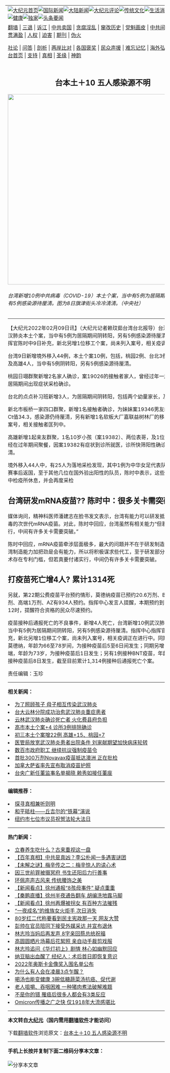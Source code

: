 <a name="1" id="1" target="_blank"></a><span id="1"></span>
<table align=center border="0"><tr><td colspan="2" VALIGN=TOP><a href="https://github.com/fpchdd3367/djy/blob/master/gb/nf1351518.md#1"><img src="https://raw.githubusercontent.com/fpchdd3367/www/master/t/djy/1.jpg" title="大纪元首页" alt="大纪元首页"></a><a href="https://github.com/fpchdd3367/djy/blob/master/gb/n24hr.md#1"><img src="https://raw.githubusercontent.com/fpchdd3367/www/master/t/djy/3.jpg" title="国际新闻" alt="国际新闻"></a><a href="https://github.com/fpchdd3367/djy/blob/master/gb/nsc413.md#1"><img src="https://raw.githubusercontent.com/fpchdd3367/www/master/t/djy/4.jpg" title="大陆新闻" alt="大陆新闻"></a><a href="https://github.com/fpchdd3367/djy/blob/master/gb/news392.md#1"><img src="https://raw.githubusercontent.com/fpchdd3367/www/master/t/djy/5.jpg" title="大纪元评论" alt="大纪元评论"></a><a href="https://github.com/fpchdd3367/djy/blob/master/gb/news2007.md#1"><img src="https://raw.githubusercontent.com/fpchdd3367/www/master/t/djy/6.jpg" title="传统文化" alt="传统文化"></a><a href="https://github.com/fpchdd3367/djy/blob/master/gb/news2008.md#1"><img src="https://raw.githubusercontent.com/fpchdd3367/www/master/t/djy/7.jpg" title="生活消费" alt="生活消费"></a><a href="https://github.com/fpchdd3367/djy/blob/master/gb/ncyule.md#1"><img src="https://raw.githubusercontent.com/fpchdd3367/www/master/t/djy/8.jpg" title="娱乐休闲" alt="娱乐休闲"></a><a href="https://github.com/fpchdd3367/djy/blob/master/gb/nsc1002.md#1"><img src="https://raw.githubusercontent.com/fpchdd3367/www/master/t/djy/9.jpg" title="健康" alt="健康"></a><a href="https://github.com/fpchdd3367/djy/blob/master/gb/nf6092.md#1"><img src="https://raw.githubusercontent.com/fpchdd3367/www/master/t/djy/10a.jpg" title="独家" alt="独家"></a><a href="https://github.com/fpchdd3367/djy/blob/master/gb/nf4514.md#1"><img src="https://raw.githubusercontent.com/fpchdd3367/www/master/t/djy/12a.jpg" title="头条要闻" alt="头条要闻"></a></td></tr>
<tr><td colspan="2" VALIGN=TOP><a target="_blank" href="https://github.com/fpchdd3367/www/blob/master/README.md?zsrh#1">翻墙</a> | <a target="_blank" href="https://github.com/fpchdd3367/djy/blob/master/gb/nf5657.md#1">三退</a> | <a target="_blank" href="https://github.com/fpchdd3367/djy/blob/master/gb/nf6124.md#1">诉江</a> | <a target="_blank" href="https://github.com/fpchdd3367/djy/blob/master/gb/nf1176117.md#1">中共卖国</a> | <a target="_blank" href="https://github.com/fpchdd3367/djy/blob/master/gb/nf5773.md#1">贪腐淫乱</a> | <a target="_blank" href="https://github.com/fpchdd3367/djy/blob/master/gb/nf1176115.md#1">窜改历史</a> | <a target="_blank" href="https://github.com/fpchdd3367/djy/blob/master/gb/nf1176107.md#1">党魁画皮</a> | <a target="_blank" href="https://github.com/fpchdd3367/djy/blob/master/gb/nf1320400.md#1">中共间谍</a> | <a target="_blank" href="https://github.com/fpchdd3367/djy/blob/master/gb/nf1176114.md#1">破坏传统</a> | <a target="_blank" href="https://github.com/fpchdd3367/ntdtv/blob/master/gb/prog447_1.md#1">恶贯满盈</a> | <a target="_blank" href="https://github.com/fpchdd3367/djy/blob/master/gb/ncid278.md#1">人权</a> | <a target="_blank" href="https://github.com/fpchdd3367/djy/blob/master/gb/nf1176111.md#1">迫害</a> | <a target="_blank" href="https://gitlab.com/szzdlab/mh-qikan/blob/master/README.md#1">期刊</a> | <a target="_blank" href="https://github.com/fpchdd3367/djy/blob/master/gb/nf5562.md#1">伪火</a></p><p><a target="_blank" href="https://github.com/fpchdd3367/djy/blob/master/gb/9p.md#1">社论</a> | <a target="_blank" href="https://github.com/fpchdd3367/djy/blob/master/gb/nf4378.md#1">问答</a> | <a target="_blank" href="https://github.com/fpchdd3367/djy/blob/master/gb/nf5792.md#1">剖析</a> | <a target="_blank" href="https://github.com/fpchdd3367/djy/blob/master/gb/nf5735.md#1">两岸比对</a> | <a target="_blank" href="https://github.com/fpchdd3367/djy/blob/master/gb/nf6119.md#1">各国褒奖</a> | <a target="_blank" href="https://github.com/fpchdd3367/djy/blob/master/gb/nf6120.md#1">民众声援</a> | <a target="_blank" href="https://github.com/fpchdd3367/djy/blob/master/gb/nf1188594.md#1">难忘记忆</a> | <a target="_blank" href="https://github.com/fpchdd3367/djy/blob/master/gb/nf3180.md#1">海外弘传</a> | <a target="_blank" href="https://github.com/fpchdd3367/djy/blob/master/gb/nf5410.md#1">万人上访</a> | <a target="_blank" href="https://github.com/fpchdd3367/www/blob/master/README.md?zsrh#1">平台首页</a> | <a target="_blank" href="https://github.com/fpchdd3367/djy/blob/master/gb/nf4386.md#1">支持</a> | <a target="_blank" href="https://github.com/fpchdd3367/djy/blob/master/gb/nf4389.md#1">真相</a> | <a target="_blank" href="https://github.com/fpchdd3367/djy/blob/master/gb/nf5790.md#1">圣缘</a> | <a target="_blank" href="https://github.com/fpchdd3367/djy/blob/master/gb/nf4786.md#1">神韵</a></td></tr>
<tr><td VALIGN=TOP width="626"><h2 align=center>台本土＋10     五人感染源不明</h2>
<img width="600" src="https://i.epochtimes.com/assets/uploads/2022/02/id13565681-540154-600x400.jpg" />
<h6>台湾新增10例中共病毒（COVID-19）本土个案，当中有5例为居隔期间阴转阳，另有5例感染源待厘清。图为8日旗津街头冷冷清清。（中央社）
</h6>
<hr>
<p>【大纪元2022年02月09日讯】（大纪元记者赖玟茹台湾台北报导）台湾新增10例<ahref="https://github.com/fpchdd3367/djy/blob/master/gb/tag/%E6%AD%A6%E6%B1%89%E8%82%BA%E7%82%8E.md#1">武汉肺炎</a><ahref="https://github.com/fpchdd3367/djy/blob/master/gb/tag/%E6%9C%AC%E5%9C%9F%E4%B8%AA%E6%A1%88.md#1">本土个案</a>，当中有5例为居隔期间阴转阳，另有5例感染源待厘清。指挥中心指挥官陈时中9日补充，新北另增1位移工个案，尚未列入案号，相关疫调正在进行中。</p>
<p>台湾9日新增境外移入44例，<ahref="https://github.com/fpchdd3367/djy/blob/master/gb/tag/%E6%9C%AC%E5%9C%9F%E4%B8%AA%E6%A1%88.md#1">本土个案</a>10例，包括，桃园2例、台北3例、新北1例，及高雄4人，当中有5例阴转阳，另有5例感染源待厘清。</p>
<p>桃园日翊群聚新增2名家人确诊，案19026的接触者家人，曾经过年一起聚餐，匡列居隔期间出现症状采检确诊。</p>
<p>台北的点点补习班新增3人，为居隔期间阴转阳，包括两个幼童家长，及1位女童确诊</p>
<p>新北市板桥一家四口群聚，新增1名接触者确诊，为妹妹案19346男友的妈妈确诊，Ct值34.3，感染源仍待厘清，另有新增1名软板大厂嘉联益树林厂的移工，尚未列入案号，相关接触者匡列中。</p>
<p>高雄新增1起亲友群聚，1名10岁小孩（案19382）、两位表哥，及1位表哥女友，曾经在过年期间聚餐，因案19382有症状到诊所就医，诊所快筛阳性确诊，感染源待厘清。</p>
<p>境外移入44人中，有25人为落地采检发现，其中1例为中华女足代表队，参加亚洲杯赛事后返国，至于其他几位在国外验出阳性的队员，陈时中表示，这些队员直接到集中检疫所休息，并会再度采检</p>
<h2>台湾研发mRNA<ahref="https://github.com/fpchdd3367/djy/blob/master/gb/tag/%E7%96%AB%E8%8B%97.md#1">疫苗</a>?? 陈时中：很多关卡需突破</h2>
<p>媒体询问，精神科医师潘建志在脸书发文表示，台湾有能力可以研发抵御Omicron病毒的次世代mRNA<ahref="https://github.com/fpchdd3367/djy/blob/master/gb/tag/%E7%96%AB%E8%8B%97.md#1">疫苗</a>。对此，陈时中回应，台湾虽然有相关能力“但若真要付诸实行，中间有许多关卡需要突破。”</p>
<p>陈时中回应，mRNA疫苗牵涉层面极多，最大的问题并不在于研发制造，他坦言，台湾制造能力加把劲是会有能力，所以将积极谋求些代工，至于研发部分，有些关键技术存在专利门槛，但若真要付诸实行，中间仍有许多关卡需要突破。</p>
<h2>打疫苗死亡增4人? 累计1314死</h2>
<p>另就，第22期公费疫苗平台预约情形，莫德纳疫苗已预约20.6万剂、BNT有6.6万剂、高端1万剂、AZ有934人预约。指挥中心发言人提醒，本期预约到2月11日中午12时，提醒符合资格的民众尽速预约。</p>
<p>疫苗接种后通报死亡的不良事件，新增4人死亡，台湾新增10例<ahref="https://github.com/fpchdd3367/djy/blob/master/gb/tag/%E6%AD%A6%E6%B1%89%E8%82%BA%E7%82%8E.md#1">武汉肺炎</a>本土个案，当中有5例为居隔期间阴转阳，另有5例感染源待厘清。指挥中心指挥官陈时中9日补充，新北另增1位移工个案，尚未列入案号，相关疫调正在进行中。同期增 2 接种例莫德纳，年龄为66至78岁间，为接种疫苗后5至6日间发生；同期另增1例接种高端，年龄为73岁，为接种疫苗后1日发生；另有1例接种BNT疫苗，年龄为40岁，为接种疫苗后8日发生，截至目前累计1,314例接种后通报死亡个案。</p>
<p>责任编辑：玉珍</p>

<hr>


<strong>相关新闻：</strong>
<li><a href="https://github.com/fpchdd3367/djy/blob/master/gb/21/5/29/n12984651.md#1">为了照顾孩子 母子相互传染武汉肺炎</a></li>
<li><a href="https://github.com/fpchdd3367/djy/blob/master/gb/21/6/16/n13025890.md#1">台大云林分院成功治愈武汉肺炎重症患者</a></li>
<li><a href="https://github.com/fpchdd3367/djy/blob/master/gb/21/6/16/n13025909.md#1">云林武汉肺炎确诊死亡者 火化费县府负担</a></li>
<li><a href="https://github.com/fpchdd3367/djy/blob/master/gb/22/1/25/n13528168.md#1">高市本土个案+4 诊所3例排除确诊</a></li>
<li><a href="https://github.com/fpchdd3367/djy/blob/master/gb/22/2/3/n13552796.md#1">初三本土个案增22例 高雄+15、桃园+7</a></li>
<li><a href="https://github.com/fpchdd3367/djy/blob/master/gb/22/2/4/n13554385.md#1">医管局放宽武汉肺炎患者出院条件 刘家献期望加快病床轮转</a></li>
<li><a href="https://github.com/fpchdd3367/djy/blob/master/gb/22/2/8/n13562412.md#1">数百市政府职工 继续抗议强制疫苗令</a></li>
<li><a href="https://github.com/fpchdd3367/djy/blob/master/gb/22/2/8/n13562486.md#1">首批300万剂Novavax疫苗抵达澳洲 正在批检</a></li>
<li><a href="https://github.com/fpchdd3367/djy/blob/master/gb/22/2/8/n13563917.md#1">加拿大萨省率先宣布取消疫苗护照</a></li>
<li><a href="https://github.com/fpchdd3367/djy/blob/master/gb/22/2/9/n13565579.md#1">台央广新任董监事名单揭晓 赖秀如接任董座</a></li>
<hr>


<strong>编辑推荐：</strong>
<li><a href="https://github.com/upjkzu3674/djy/blob/master/gb/11/6/17/n3289382.md?dfh#1" target="_blank">探寻真相兼听则明</a></li><li><a href="https://github.com/tsiac2612/djy/blob/master/gb/18/10/9/n10771577.md#1" target="_blank">和平砥柱——丘吉尔的“铁幕”演说</a></li><li><a href="https://github.com/tsiac2612/djy/blob/master/gb/19/5/29/n11287543.md#1" target="_blank">纽约市七位市议员祝贺法轮大法日</a></li>
<hr>

<strong>热门新闻：</strong>
<li><a href="https://github.com/fpchdd3367/djy/blob/master/gb/22/1/28/n13536059.md#1">立春养生吃什么？古来重视这一盘</a></li>
<li><a href="https://github.com/fpchdd3367/djy/blob/master/gb/22/1/25/n13529163.md#1">【百年真相】中共是真凶？李公朴闻一多遇害谜团</a></li>
<li><a href="https://github.com/fpchdd3367/djy/blob/master/gb/22/1/27/n13534235.md#1">【未解之谜】梅辛传之二：梅辛惊人的读心术</a></li>
<li><a href="https://github.com/fpchdd3367/djy/blob/master/gb/22/2/2/n13551122.md#1">因三世前罪被摄冥府 书生还阳后力行善事</a></li>
<li><a href="https://github.com/fpchdd3367/djy/blob/master/gb/22/2/4/n13554659.md#1">环佩声声古风来 传统腰饰之美</a></li>
<li><a href="https://github.com/fpchdd3367/djy/blob/master/gb/22/2/7/n13561277.md#1">【新闻看点】徐州通报“8孩母事件” 疑点重重</a></li>
<li><a href="https://github.com/fpchdd3367/djy/blob/master/gb/22/2/7/n13561672.md#1">【秦鹏直播】徐州半夜通告翻车 胡编洗地露马脚</a></li>
<li><a href="https://github.com/fpchdd3367/djy/blob/master/gb/22/2/8/n13563566.md#1">【新闻看点】徐州再爆被拐女 有百种方法摧残</a></li>
<li><a href="https://github.com/fpchdd3367/djy/blob/master/gb/22/2/7/n13561199.md#1">“一夜成名”的维族女火炬手 次日消失</a></li>
<li><a href="https://github.com/fpchdd3367/djy/blob/master/gb/22/2/7/n13561565.md#1">80岁红二代称要看到民主宪政那一天 网友大赞</a></li>
<li><a href="https://github.com/fpchdd3367/djy/blob/master/gb/22/2/7/n13559733.md#1">彭帅在官员陪同下接受外媒采访 并宣布退休</a></li>
<li><a href="https://github.com/fpchdd3367/djy/blob/master/gb/22/2/6/n13558346.md#1">林志玲当妈后再发声 8字亲回蔡总统祝福</a></li>
<li><a href="https://github.com/fpchdd3367/djy/blob/master/gb/22/2/7/n13561246.md#1">高圆圆晒片场幕后花絮照 亲自动手裁剪戏服</a></li>
<li><a href="https://github.com/fpchdd3367/djy/blob/master/gb/22/2/6/n13559003.md#1">林志玲追问《华灯初上》剧情 林心如幽默回应</a></li>
<li><a href="https://github.com/fpchdd3367/djy/blob/master/gb/22/2/7/n13560289.md#1">纳豆脑出血醒了 经纪人：术后首日即恢复意识</a></li>
<li><a href="https://github.com/fpchdd3367/djy/blob/master/gb/22/2/8/n13563708.md#1">2022年奥斯卡金像奖入围名单公布</a></li>
<li><a href="https://github.com/fpchdd3367/djy/blob/master/gb/22/2/6/n13558579.md#1">为什么有人会在凌晨3点乍醒？</a></li>
<li><a href="https://github.com/fpchdd3367/djy/blob/master/gb/22/1/31/n13543493.md#1">喝汤也能变健康 3碗低糖蔬菜汤抗癌、促代谢</a></li>
<li><a href="https://github.com/fpchdd3367/djy/blob/master/gb/22/2/6/n13558244.md#1">老人咀嚼、吞咽困难 一种猪肉煮法破解难题</a></li>
<li><a href="https://github.com/fpchdd3367/djy/blob/master/gb/22/1/15/n13505803.md#1">不是你的错 罹癌后很多人都会有3类反应</a></li>
<li><a href="https://github.com/fpchdd3367/djy/blob/master/gb/22/2/7/n13561260.md#1">Omicron传播之广之快 仅1918年大流感堪比</a></li>
<hr>

<strong>本文转自<a href="https://www.epochtimes.com">大纪元</a>（国内需用<a href="https://github.com/fpchdd3367/www/blob/master/README.md#8">翻墙软件</a>才能访问）</strong><p>下载<a href="https://github.com/fpchdd3367/www/blob/master/README.md#8">翻墙软件</a>浏览原文：<a href="https://www.epochtimes.com/gb/22/2/9/n13565679.htm">台本土＋10     五人感染源不明</a></p><hr>

<strong>手机上长按并复制下面二维码分享本文章：</strong><br><br><img src="https://chart.apis.google.com/chart?cht=qr&chs=240x240&choe=UTF-8&chld=M|2&chl=https://github.com/fpchdd3367/djy/blob/master/gb/22/2/9/n13565679.md%231" title="分享本文章"></td><td VALIGN=TOP><a href="https://github.com/fpchdd3367/djy/blob/master/gb/16/1/21/n4622075.md?dfh#1" target="_blank"><img src="https://raw.githubusercontent.com/fpchdd3367/djy/master/gb/300/wei-f1.jpg" title="中共的伪火骗局"  alt="中共的伪火骗局"></a><br><a href="https://github.com/fpchdd3367/www/blob/master/README.md?dfh#9" target="_blank"><img src="https://raw.githubusercontent.com/fpchdd3367/djy/master/gb/300/yong-h.jpg" title="永恒的见证"  alt="永恒的见证"></a><br><a href="https://github.com/fpchdd3367/djy/blob/master/gb/13/9/29/n3974789.md?dfh#1" target="_blank"><img src="https://raw.githubusercontent.com/fpchdd3367/djy/master/gb/300/shang-lnz.jpg" title="善良女子被中共投男牢"  alt="善良女子被中共投男牢"></a><br><a href="https://github.com/fpchdd3367/djy/blob/master/gb/16/3/16/n4663449.md?dfh#1" target="_blank"><img src="https://raw.githubusercontent.com/fpchdd3367/djy/master/gb/300/huo-z3.jpg" title="警卫目击活摘器官"  alt="警卫目击活摘器官"></a><br><a href="https://github.com/fpchdd3367/djy/blob/master/gb/16/8/7/n8177641.md?dfh#1" target="_blank"><img src="https://raw.githubusercontent.com/fpchdd3367/djy/master/gb/300/huo-z4.jpg" title="证人描述活摘恐怖"  alt="证人描述活摘恐怖"></a><br><a href="https://github.com/fpchdd3367/djy/blob/master/gb/10/4/19/n2881569.md?dfh#1" target="_blank"><img src="https://raw.githubusercontent.com/fpchdd3367/djy/master/gb/300/huo-z1.jpg" title="揭开活摘器官黑幕"  alt="揭开活摘器官黑幕"></a><br><a href="https://github.com/fpchdd3367/djy/blob/master/gb/10/11/7/n3077476.md?dfh#1" target="_blank"><img src="https://raw.githubusercontent.com/fpchdd3367/djy/master/gb/300/ma-ks.jpg" title="马克思的成魔之路"  alt="马克思的成魔之路"></a><br><a href="https://github.com/fpchdd3367/djy/blob/master/gb/14/6/9/n4173977.md?dfh#1" target="_blank"><img src="https://raw.githubusercontent.com/fpchdd3367/djy/master/gb/300/chang-zs.jpg" title="藏字石 蕴天机"  alt="藏字石 蕴天机"></a><br><a href="https://github.com/fpchdd3367/djy/blob/master/gb/18/5/10/n10381511.md?dfh#1" target="_blank"><img src="https://raw.githubusercontent.com/fpchdd3367/djy/master/gb/300/st1.jpg" title="关注三亿人三退"  alt="关注三亿人三退"></a><br><a href="https://github.com/fpchdd3367/djy/blob/master/gb/18/3/21/n10237682.md?dfh#1" target="_blank"><img src="https://raw.githubusercontent.com/fpchdd3367/djy/master/gb/300/jie-t.jpg" title="解体中共复兴中华"  alt="解体中共复兴中华"></a><br><a href="https://github.com/fpchdd3367/djy/blob/master/gb/9/2/9/n2422991.md?dfh#1" target="_blank"><img src="https://raw.githubusercontent.com/fpchdd3367/djy/master/gb/300/gao-zs.jpg" title="中共迫害良心律师"  alt="中共迫害良心律师"></a><br><a href="https://github.com/fpchdd3367/djy/blob/master/gb/18/12/9/n10900044.md?dfh#1" target="_blank"><img src="https://raw.githubusercontent.com/fpchdd3367/djy/master/gb/300/sj1.jpg" title="三百多万人举报江泽民"  alt="三百多万人举报江泽民"></a><br><a href="https://github.com/fpchdd3367/djy/blob/master/gb/18/8/28/n10672014.md?dfh#1" target="_blank"><img src="https://raw.githubusercontent.com/fpchdd3367/djy/master/gb/300/sj2.jpg" title="这些官员为何起诉江泽民"  alt="这些官员为何起诉江泽民"></a><br><a href="https://github.com/fpchdd3367/djy/blob/master/gb/8/12/18/n2367165.md?dfh#1" target="_blank"><img src="https://raw.githubusercontent.com/fpchdd3367/djy/master/gb/300/liangan.jpg" title="海峡两岸的强烈对比"  alt="海峡两岸的强烈对比"></a><br><a href="https://github.com/fpchdd3367/djy/blob/master/gb/15/12/10/n4593139.md?dfh#1" target="_blank"><img src="https://raw.githubusercontent.com/fpchdd3367/djy/master/gb/300/jia-ndzl.jpg" title="加拿大总理的贺信"  alt="加拿大总理的贺信"></a><br><a href="https://github.com/fpchdd3367/djy/blob/master/gb/11/6/17/n3289382.md?dfh#1" target="_blank"><img src="https://raw.githubusercontent.com/fpchdd3367/djy/master/gb/300/xiao-wd.jpg" title="探寻真相兼听则明"  alt="探寻真相兼听则明"></a><br><a href="https://github.com/fpchdd3367/djy/blob/master/gb/18/10/27/n10812623.md?dfh#1" target="_blank"><img src="https://raw.githubusercontent.com/fpchdd3367/djy/master/gb/300/yindu.jpg" title="印度媒体报道东方"  alt="印度媒体报道东方"></a><br><a href="https://github.com/fpchdd3367/djy/blob/master/gb/18/6/9/n10469652.md?dfh#1" target="_blank"><img src="https://raw.githubusercontent.com/fpchdd3367/djy/master/gb/300/xie-j.jpg" title="不一样的海外校园"  alt="不一样的海外校园"></a><br><a href="https://github.com/fpchdd3367/djy/blob/master/gb/7/4/5/n1669415.md?dfh#1" target="_blank"><img src="https://raw.githubusercontent.com/fpchdd3367/djy/master/gb/300/li-up.jpg" title="从大师到徒弟的传奇"  alt="从大师到徒弟的传奇"></a><br><a href="https://github.com/fpchdd3367/djy/blob/master/gb/17/5/26/n9191512.md?dfh#1" target="_blank"><img src="https://raw.githubusercontent.com/fpchdd3367/djy/master/gb/300/zfl2.jpg" title="亿万人与东方一本奇书"  alt="亿万人与东方一本奇书"></a><br><a href="https://github.com/fpchdd3367/djy/blob/master/gb/13/11/27/n4020290.md?dfh#1" target="_blank"><img src="https://raw.githubusercontent.com/fpchdd3367/djy/master/gb/300/zhen-h.jpg" title="大陆见不到的震撼场面"  alt="大陆见不到的震撼场面"></a><br><a href="https://github.com/fpchdd3367/djy/blob/master/gb/15/7/17/n4482910.md?dfh#1" target="_blank"><img src="https://raw.githubusercontent.com/fpchdd3367/djy/master/gb/300/dalu-sk.jpg" title="人心向善 大陆当初盛况"  alt="人心向善 大陆当初盛况"></a><br><a href="https://github.com/fpchdd3367/djy/blob/master/gb/19/1/5/n10955468.md?dfh#1" target="_blank"><img src="https://raw.githubusercontent.com/fpchdd3367/djy/master/gb/300/zfl1.jpg" title="追寻真理 这书讲什么"  alt="追寻真理 这书讲什么"></a><br><a href="https://github.com/fpchdd3367/www/blob/master/README.md?dfh#1" target="_blank"><img src="https://raw.githubusercontent.com/fpchdd3367/djy/master/gb/300/fq1.jpg" title="下载免费翻墙软件"  alt="下载免费翻墙软件"></a><br></td></tr></table>
